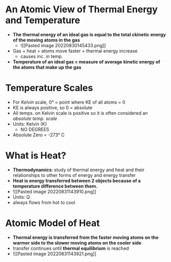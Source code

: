 # An Atomic View of Thermal Energy and Temperature
- **The thermal energy of an ideal gas is equal to the total ckinetic energy of the moving atoms in the gas**
	- ![[Pasted image 20220830145433.png]]
- Gas + heat = atoms move faster = thermal energy increase
	- causes inc. in temp.
- **Temperature of an ideal gas = measure of average kinetic energy of the atoms that make up the gas**

# Temperature Scales
- For *Kelvin* scale, 0° = point where KE of all atoms = 0
- KE is always positive, so 0 = absolute
- All temps. on Kelvin scale is positive so it is often considered an *absolute temp. scale*
- Units: Kelvin (K)
	- NO DEGREES
- Absolute Zero = -273° C

# What is Heat?
- **Thermodynamics**: study of thermal energy and heat and their relationships to other forms of energy and energy transfer
- **Heat is energy transferred between 2 objects because of a temperature difference between them.**
- ![[Pasted image 20220831143910.png]]
- Units: Q
- always flows from hot to cool

# Atomic Model of Heat
- **Thermal energy is transferred from the faster moving atoms on the warmer side to the slower moving atoms on the cooler side**
- transfer continues until **thermal equilibrium** is reached
- ![[Pasted image 20220831143921.png]]

